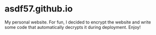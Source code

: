 # asdf57.github.io
My personal website. For fun, I decided to encrypt the website and write some code that automatically decrypts it during deployment. Enjoy!
